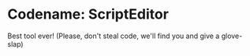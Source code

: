 # Codename: ScriptEditor
Best tool ever!
(Please, don't steal code, we'll find you and give a glove-slap)
